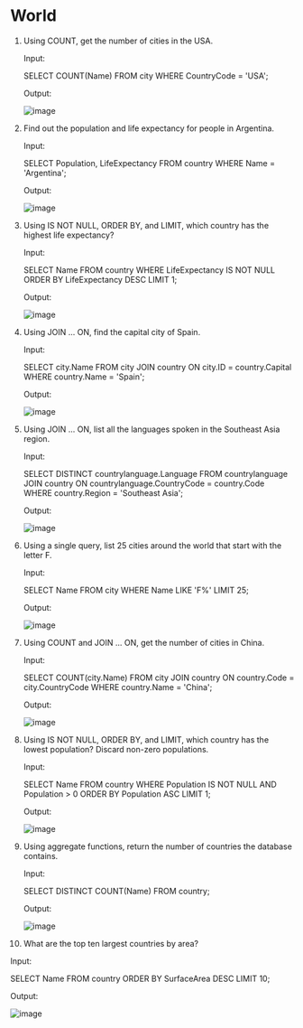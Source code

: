 # World

1. Using COUNT, get the number of cities in the USA.
   
   Input:
   
   SELECT COUNT(Name) FROM city WHERE CountryCode = 'USA';
   
   Output:
   
   ![image](https://user-images.githubusercontent.com/82821693/116386530-c81a2880-a811-11eb-8113-ecaea76ae0f0.png)
   
2. Find out the population and life expectancy for people in Argentina.

   Input:
   
   SELECT Population, LifeExpectancy FROM country WHERE Name = 'Argentina';
   
   Output:
   
   ![image](https://user-images.githubusercontent.com/82821693/116386421-a6b93c80-a811-11eb-9d89-8eb26d65e86c.png)

3. Using IS NOT NULL, ORDER BY, and LIMIT, which country has the highest life expectancy?

   Input:
   
   SELECT Name FROM country WHERE LifeExpectancy IS NOT NULL ORDER BY LifeExpectancy DESC LIMIT 1;
   
   Output:
   
   ![image](https://user-images.githubusercontent.com/82821693/116387389-ad947f00-a812-11eb-8af0-073922d84c44.png)

4. Using JOIN ... ON, find the capital city of Spain.

   Input:
   
   SELECT city.Name FROM city JOIN country ON city.ID = country.Capital WHERE country.Name = 'Spain';
   
   Output:
   
   ![image](https://user-images.githubusercontent.com/82821693/116391864-973cf200-a817-11eb-9bab-a0d1fa9458c3.png)


5. Using JOIN ... ON, list all the languages spoken in the Southeast Asia region.

   Input:

   SELECT DISTINCT countrylanguage.Language FROM countrylanguage JOIN country ON countrylanguage.CountryCode = country.Code WHERE country.Region = 'Southeast Asia';
   
   Output:
   
   ![image](https://user-images.githubusercontent.com/82821693/116390035-8e4b2100-a815-11eb-9ed3-6fc94a58a86d.png)
   
6. Using a single query, list 25 cities around the world that start with the letter F.

   Input:
   
   SELECT Name FROM city WHERE Name LIKE 'F%' LIMIT 25;
   
   Output:
   
   ![image](https://user-images.githubusercontent.com/82821693/116392774-c2741100-a818-11eb-8e22-194e4099b4b5.png)
   
7. Using COUNT and JOIN ... ON, get the number of cities in China.

   Input:
   
   SELECT COUNT(city.Name) FROM city JOIN country ON country.Code = city.CountryCode WHERE country.Name = 'China';
   
   Output:
   
   ![image](https://user-images.githubusercontent.com/82821693/116394361-bbe69900-a81a-11eb-99dd-4f9d32d6fbd2.png)

8. Using IS NOT NULL, ORDER BY, and LIMIT, which country has the lowest population? Discard non-zero populations.

   Input:
   
   SELECT Name FROM country WHERE Population IS NOT NULL AND Population > 0 ORDER BY Population ASC LIMIT 1;
   
   Output:
   
   ![image](https://user-images.githubusercontent.com/82821693/116394744-36afb400-a81b-11eb-904b-df246258cb70.png)
   
9. Using aggregate functions, return the number of countries the database contains.

   Input:
   
   SELECT DISTINCT COUNT(Name) FROM country;
   
   Output:
   
   ![image](https://user-images.githubusercontent.com/82821693/116395185-b5a4ec80-a81b-11eb-8c16-f43a90d8b800.png)

10. What are the top ten largest countries by area?

   Input:
   
   SELECT Name FROM country ORDER BY SurfaceArea DESC LIMIT 10;
   
   Output:
   
   ![image](https://user-images.githubusercontent.com/82821693/116395489-192f1a00-a81c-11eb-880c-4cb815e7566a.png)
